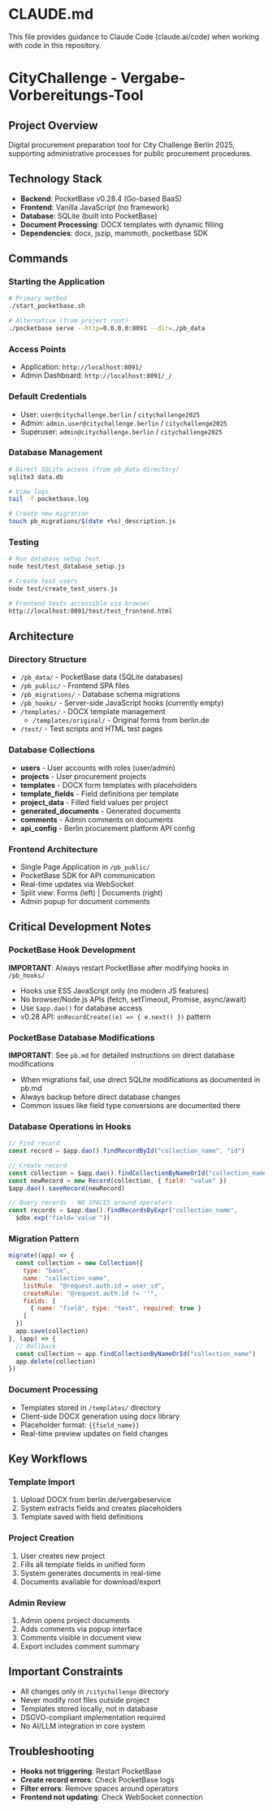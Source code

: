 # CLAUDE.md

This file provides guidance to Claude Code (claude.ai/code) when working with code in this repository.

# CityChallenge - Vergabe-Vorbereitungs-Tool

## Project Overview
Digital procurement preparation tool for City Challenge Berlin 2025, supporting administrative processes for public procurement procedures.

## Technology Stack
- **Backend**: PocketBase v0.28.4 (Go-based BaaS)
- **Frontend**: Vanilla JavaScript (no framework)
- **Database**: SQLite (built into PocketBase)
- **Document Processing**: DOCX templates with dynamic filling
- **Dependencies**: docx, jszip, mammoth, pocketbase SDK

## Commands

### Starting the Application
```bash
# Primary method
./start_pocketbase.sh

# Alternative (from project root)
./pocketbase serve --http=0.0.0.0:8091 --dir=./pb_data
```

### Access Points
- Application: `http://localhost:8091/`
- Admin Dashboard: `http://localhost:8091/_/`

### Default Credentials
- User: `user@citychallenge.berlin` / `citychallenge2025`
- Admin: `admin.user@citychallenge.berlin` / `citychallenge2025`
- Superuser: `admin@citychallenge.berlin` / `citychallenge2025`

### Database Management
```bash
# Direct SQLite access (from pb_data directory)
sqlite3 data.db

# View logs
tail -f pocketbase.log

# Create new migration
touch pb_migrations/$(date +%s)_description.js
```

### Testing
```bash
# Run database setup test
node test/test_database_setup.js

# Create test users
node test/create_test_users.js

# Frontend tests accessible via browser
http://localhost:8091/test/test_frontend.html
```

## Architecture

### Directory Structure
- `/pb_data/` - PocketBase data (SQLite databases)
- `/pb_public/` - Frontend SPA files
- `/pb_migrations/` - Database schema migrations
- `/pb_hooks/` - Server-side JavaScript hooks (currently empty)
- `/templates/` - DOCX template management
  - `/templates/original/` - Original forms from berlin.de
- `/test/` - Test scripts and HTML test pages

### Database Collections
- **users** - User accounts with roles (user/admin)
- **projects** - User procurement projects
- **templates** - DOCX form templates with placeholders
- **template_fields** - Field definitions per template
- **project_data** - Filled field values per project
- **generated_documents** - Generated documents
- **comments** - Admin comments on documents
- **api_config** - Berlin procurement platform API config

### Frontend Architecture
- Single Page Application in `/pb_public/`
- PocketBase SDK for API communication
- Real-time updates via WebSocket
- Split view: Forms (left) | Documents (right)
- Admin popup for document comments

## Critical Development Notes

### PocketBase Hook Development
**IMPORTANT**: Always restart PocketBase after modifying hooks in `/pb_hooks/`
- Hooks use ES5 JavaScript only (no modern JS features)
- No browser/Node.js APIs (fetch, setTimeout, Promise, async/await)
- Use `$app.dao()` for database access
- v0.28 API: `onRecordCreate((e) => { e.next() })` pattern

### PocketBase Database Modifications
**IMPORTANT**: See `pb.md` for detailed instructions on direct database modifications
- When migrations fail, use direct SQLite modifications as documented in pb.md
- Always backup before direct database changes
- Common issues like field type conversions are documented there

### Database Operations in Hooks
```javascript
// Find record
const record = $app.dao().findRecordById("collection_name", "id")

// Create record
const collection = $app.dao().findCollectionByNameOrId("collection_name")
const newRecord = new Record(collection, { field: "value" })
$app.dao().saveRecord(newRecord)

// Query records - NO SPACES around operators
const records = $app.dao().findRecordsByExpr("collection_name", 
  $dbx.exp("field='value'"))
```

### Migration Pattern
```javascript
migrate((app) => {
  const collection = new Collection({
    type: "base",
    name: "collection_name",
    listRule: "@request.auth.id = user_id",
    createRule: "@request.auth.id != ''",
    fields: [
      { name: "field", type: "text", required: true }
    ]
  })
  app.save(collection)
}, (app) => {
  // Rollback
  const collection = app.findCollectionByNameOrId("collection_name")
  app.delete(collection)
})
```

### Document Processing
- Templates stored in `/templates/` directory
- Client-side DOCX generation using docx library
- Placeholder format: `{{field_name}}`
- Real-time preview updates on field changes

## Key Workflows

### Template Import
1. Upload DOCX from berlin.de/vergabeservice
2. System extracts fields and creates placeholders
3. Template saved with field definitions

### Project Creation
1. User creates new project
2. Fills all template fields in unified form
3. System generates documents in real-time
4. Documents available for download/export

### Admin Review
1. Admin opens project documents
2. Adds comments via popup interface
3. Comments visible in document view
4. Export includes comment summary

## Important Constraints
- All changes only in `/citychallenge` directory
- Never modify root files outside project
- Templates stored locally, not in database
- DSGVO-compliant implementation required
- No AI/LLM integration in core system

## Troubleshooting
- **Hooks not triggering**: Restart PocketBase
- **Create record errors**: Check PocketBase logs
- **Filter errors**: Remove spaces around operators
- **Frontend not updating**: Check WebSocket connection